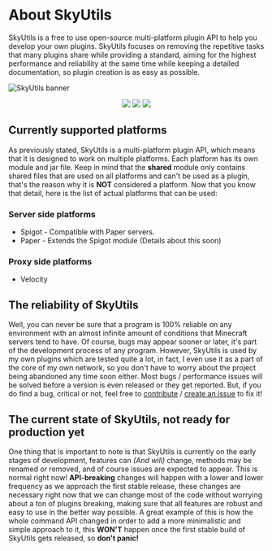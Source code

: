 # About SkyUtils

SkyUtils is a free to use open-source multi-platform plugin API to help you
develop your own plugins. SkyUtils focuses on removing the repetitive tasks
that many plugins share while providing a standard, aiming for the highest
performance and reliability at the same time while keeping a detailed
documentation, so plugin creation is as easy as possible.

![SkyUtils banner](https://user-images.githubusercontent.com/63256529/192231939-b606878c-4436-4d74-9cb6-b78ce6850240.jpg)
<div align=center>
<a href="https://www.codefactor.io/repository/github/xdec0de/skyutils"><img src="https://www.codefactor.io/repository/github/xdec0de/skyutils/badge"></a>
<a href="https://app.codacy.com/gh/xDec0de/SkyUtils/"><img src="https://app.codacy.com/project/badge/Grade/2d121db7e16749f49cdc3cdd897da9fe"></a>
<a href="https://github.com/xDec0de/SkyUtils/actions/workflows/build.yml"><img src="https://img.shields.io/github/actions/workflow/status/xDec0de/SkyUtils/build.yml?branch=master"></a>
</div>

## Currently supported platforms

As previously stated, SkyUtils is a multi-platform plugin API, which means
that it is designed to work on multiple platforms. Each platform has its
own module and jar file. Keep in mind that the **shared** module only contains
shared files that are used on all platforms and can't be used as a plugin,
that's the reason why it is **NOT** considered a platform. Now that you know
that detail, here is the list of actual platforms that can be used:

### Server side platforms

- Spigot - Compatible with Paper servers.
- Paper - Extends the Spigot module (Details about this soon)

### Proxy side platforms

- Velocity

## The reliability of SkyUtils

Well, you can never be sure that a program is 100% reliable on any environment
with an almost infinite amount of conditions that Minecraft servers tend to
have. Of course, bugs may appear sooner or later, it's part of the development
process of any program. However, SkyUtils is used by my own plugins which are
tested quite a lot, in fact, I even use it as a part of the core of my own
network, so you don't have to worry about the project being abandoned any time
soon either. Most bugs / performance issues will be solved before a version is
even released or they get reported. But, if you do find a bug, critical or not,
feel free to [contribute](https://github.com/xDec0de/SkyUtils/blob/master/CONTRIBUTING.md)
/ [create an issue](https://github.com/xDec0de/SkyUtils/issues/new/choose) to
fix it!

## The current state of SkyUtils, not ready for production yet

One thing that is important to note is that SkyUtils is currently on the early
stages of development, features can *(And will)* change, methods may be renamed
or removed, and of course issues are expected to appear. This is normal right
now! **API-breaking** changes will happen with a lower and lower frequency as
we approach the first stable release, these changes are necessary right now
that we can change most of the code without worrying about a ton of plugins
breaking, making sure that all features are robust and easy to use in the
better way possible. A great example of this is how the whole command API
changed in order to add a more minimalistic and simple approach to it, this
**WON'T** happen once the first stable build of SkyUtils gets released, so
**don't panic!**
